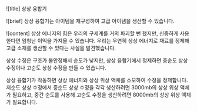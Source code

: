 ![title]
상상 융합기
 
![brief]
상상 융합기는 아이템을 재구성하여 고급 아이템을 생산할 수 있습니다.
 
![content]
상상 에너지의 힘은 우리의 구세계를 거의 파괴할 뻔 했지만, 신중하게 사용한다면 엄청난 이익을 가져올 수 있습니다. 우리는 우연히 상상 에너지로 재료를 정제해 고급 소재를 생산할 수 있다는 사실을 발견했습니다.

상상 수정은 구조가 불안정해서 순도가 낮지만, 상상 융합기에서 정제하면 중순도 상상 수정이나 고순도 상상 수정을 만들 수 있습니다.

상상 융합기가 작동하면 상상 에너지와 상상 위상 액체를 소모하여 수정을 정제합니다. 저순도 상상 수정에서 중순도 상상 수정을 각각 생산하려면 3000mb의 상상 위상 액체가 필요하고, 중간 순도를 사용해 고순도 수정을 생산하려면 8000mb의 상상 위상 액체가 필요합니다. 